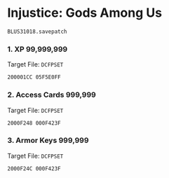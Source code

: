 #  Injustice: Gods Among Us 

`BLUS31018.savepatch`

### 1. XP 99,999,999

Target File: `DCFPSET`

```
200001CC 05F5E0FF
```

### 2. Access Cards 999,999

Target File: `DCFPSET`

```
2000F248 000F423F
```

### 3. Armor Keys 999,999

Target File: `DCFPSET`

```
2000F24C 000F423F
```


